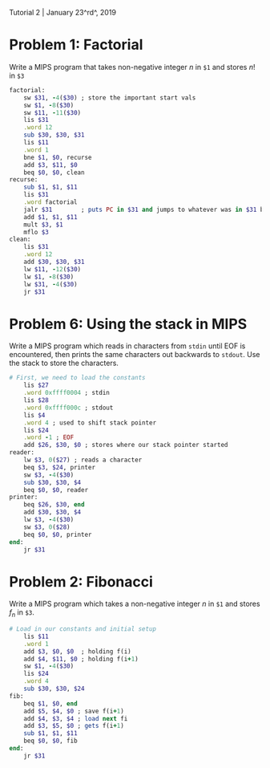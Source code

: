 Tutorial 2 | January 23^rd^, 2019

# Problem 1: Factorial

Write a MIPS program that takes non-negative integer $n$ in `$1` and stores $n!$ in `$3`

```ruby
factorial:
	sw $31, -4($30) ; store the important start vals
	sw $1, -8($30)
	sw $11, -11($30)
	lis $31
	.word 12
	sub $30, $30, $31
	lis $11
	.word 1
	bne $1, $0, recurse
	add $3, $11, $0
	beq $0, $0, clean
recurse:
	sub $1, $1, $11
	lis $31
	.word factorial
	jalr $31 		; puts PC in $31 and jumps to whatever was in $31 before
	add $1, $1, $11
	mult $3, $1
	mflo $3
clean:
	lis $31
	.word 12
	add $30, $30, $31
	lw $11, -12($30)
	lw $1, -8($30)
	lw $31, -4($30)
	jr $31
```

# Problem 6: Using the stack in MIPS

Write a MIPS program which reads in characters from `stdin` until EOF is encountered, then prints the same characters out backwards to `stdout`. Use the stack to store the characters.

```ruby
# First, we need to load the constants
	lis $27
	.word 0xffff0004 ; stdin
	lis $28
	.word 0xffff000c ; stdout
	lis $4
	.word 4 ; used to shift stack pointer
	lis $24
	.word -1 ; EOF
	add $26, $30, $0 ; stores where our stack pointer started
reader:
	lw $3, 0($27) ; reads a character
	beq $3, $24, printer
	sw $3, -4($30)
	sub $30, $30, $4
	beq $0, $0, reader
printer:
	beq $26, $30, end
	add $30, $30, $4
	lw $3, -4($30)
	sw $3, 0($28)
	beq $0, $0, printer
end:
	jr $31
```

# Problem 2: Fibonacci

Write a MIPS program which takes a non-negative integer $n$ in `$1` and stores $f_n$ in `$3`.

```ruby
# Load in our constants and initial setup
	lis $11
	.word 1
	add $3, $0, $0	; holding f(i)
	add $4, $11, $0 ; holding f(i+1)
	sw $1, -4($30)
	lis $24
	.word 4
	sub $30, $30, $24
fib:
	beq $1, $0, end
	add $5, $4, $0 ; save f(i+1)
	add $4, $3, $4 ; load next fi
	add $3, $5, $0 ; gets f(i+1)
	sub $1, $1, $11
	beq $0, $0, fib
end:
	jr $31
```







